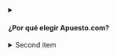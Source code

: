  <details>
    <summary> <h4>¿Por qué elegir Apuesto.com?</h4></summary>
    * Variedad sin igual: Cubrimos una extensa selección de deportes, desde el fútbol, pasión de multitudes en Perú, hasta disciplinas como tenis, baloncesto, vóley y mucho más. Ya sea que prefieras las grandes ligas internacionales o los torneos locales, en Apuesto.com encontrarás el mejor lugar para apoyar a tus equipos y deportistas favoritos.
  
    * Apuestas en vivo: Vive la emoción de las apuestas en tiempo real con nuestra sección de Apuestas en Vivo. Siente la adrenalina de tomar decisiones al momento, mientras observas el desarrollo de los eventos deportivos. Nuestra plataforma te ofrece estadísticas en vivo y actualizaciones instantáneas, asegurando que tengas toda la información necesaria para hacer tus apuestas con confianza.
    
  </details>

  <details>
    <summary>Second item</summary>
    Variedad sin igual: Cubrimos una extensa selección de deportes, desde el fútbol, pasión de multitudes en Perú, hasta disciplinas como tenis, baloncesto, vóley y mucho más. Ya sea que prefieras las grandes ligas internacionales o los torneos locales, en Apuesto.com encontrarás el mejor lugar para apoyar a tus equipos y deportistas favoritos.

    Variedad sin igual: Cubrimos una extensa selección de deportes, desde el fútbol, pasión de multitudes en Perú, hasta disciplinas como tenis, baloncesto, vóley y mucho más. Ya sea que prefieras las grandes ligas internacionales o los torneos locales, en Apuesto.com encontrarás el mejor lugar para apoyar a tus equipos y deportistas favoritos.
  </details>
